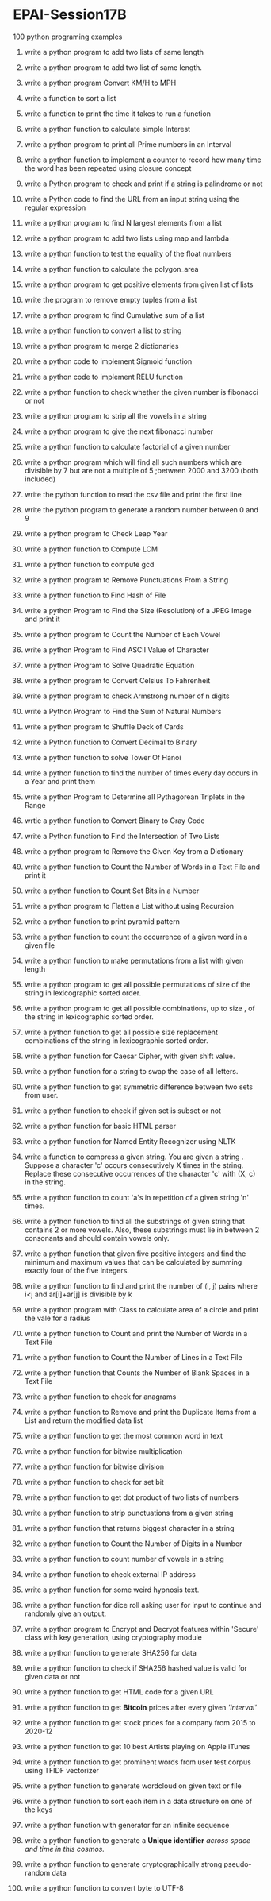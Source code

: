 # EPAI-Session17B
100 python programing examples

1.  write a python program to add two lists of same length
2.  write a python program to add two list of same length.
3.  write a python program Convert KM/H to MPH
4.  write a function to sort a list
5.  write a function to print the time it takes to run a function
6.  write a python function to calculate simple Interest
7.  write a python program to print all Prime numbers in an Interval
8.  write a python function to implement a counter to record how many time the word has been repeated using closure concept
9.  write a Python program to check and print if a string is palindrome or not
10. write a Python code to find the URL from an input string using the regular expression
11. write a python program to find N largest elements from a list
12. write a python program to add two lists using map and lambda
13. write a python function to test the equality of the float numbers
14. write a python function to calculate the polygon_area
15. write a python program to get positive elements from given list of lists
16. write the program to remove empty tuples from a list
17. write  a python program to find Cumulative sum of a list
18. write a python function to convert a list to string
19. write a python program to merge 2 dictionaries
20. write a python code to implement Sigmoid function
21. write a python code to implement RELU function
22. write a python function to check whether the given number is fibonacci or not
23. write a python program to strip all the vowels in a string
24. write a python program to give the next fibonacci number
25. write a python function to calculate factorial of a given number
26. write a python program which will find all such numbers which are divisible by 7 but are not a multiple of 5 ;between 2000 and 3200 (both included)
27. write the python function to read the csv file and print the first line 
28. write the python program to generate a random number between 0 and 9
29. write a python program to Check Leap Year
30. write a python function to Compute LCM
31. write a python function to compute gcd
32. write a python program to Remove Punctuations From a String
33. write a python function to Find Hash of File
34. write a python Program to Find the Size (Resolution) of a  JPEG Image and print it
35. write a python program to Count the Number of Each Vowel
36. write a python Program to Find ASCII Value of Character
37. write a python Program to Solve Quadratic Equation
38. write a python program to Convert Celsius To Fahrenheit
39. write a python program to check Armstrong number of n digits
40. write a Python Program to Find the Sum of Natural Numbers
41. write a python program  to Shuffle Deck of Cards
42. write a Python function to Convert Decimal to Binary
43. write a python function to solve Tower Of Hanoi 
44. write a python function to find the number of times every day occurs in a Year and print them
45. write a python Program to Determine all Pythagorean Triplets in the Range
46. wrtie a python function to Convert Binary to Gray Code
47. write a Python function to Find the Intersection of Two Lists
48. write a python program to Remove the Given Key from a Dictionary
49. write a python function to Count the Number of Words in a Text File and print it
50. write a python function to Count Set Bits in a Number
51. write a python program to Flatten a List without using Recursion

52. write a python function to print pyramid pattern
53. write a python function to count the occurrence of a given word in a given file
54. write a python function to make permutations from a list with given length
55. write a python program to get all possible permutations of size of the string in lexicographic sorted order.
56. write a python program to get all possible combinations, up to size , of the string in lexicographic sorted order.
57. write a python function to get all possible size replacement combinations of the string in lexicographic sorted order.
58. write a python function for Caesar Cipher, with given shift value.
59. write a python function for a string to swap the case of all letters.
60. write a python function to get symmetric difference between two sets from user.
61. write a python function to check if given set is subset or not
62. write a python function for basic HTML parser
63. write a python function for Named Entity Recognizer using NLTK
64. write a function to compress a given string. You are given a string . Suppose a character 'c' occurs consecutively X times in the string. Replace these consecutive occurrences of the character 'c' with  (X, c) in the string.
65. write a python function to count 'a's in repetition of a given string 'n' times.
66. write a python function to find all the substrings of given string that contains 2 or more vowels. Also, these substrings must lie in between 2 consonants and should contain vowels only.
67. write a python function that given five positive integers and find the minimum and maximum values that can be calculated by summing exactly four of the five integers.
68. write a python function to find and print the number of (i, j) pairs where i<j and ar[i]+ar[j] is divisible by k
69. write a python program with Class to calculate area of a circle and print the vale for a radius
70. write a python function to Count and print the Number of Words in a Text File
71. write a python function to Count the Number of Lines in a Text File
72. write a python function that Counts the Number of Blank Spaces in a Text File
73. write a python function to check for anagrams
74. write a python function to Remove and print the Duplicate Items from a List and return the modified data list
75. write a python function to get the most common word in text
76. write a python function for bitwise multiplication
77. write a python function for bitwise division
78. write a python function to check for set bit
79. write a python function to get dot product of two lists of numbers
80. write a python function to strip punctuations from a given string
81. write a python function that returns biggest character in a string
82. write a python function to Count the Number of Digits in a Number
83. write a python function to count number of vowels in a string
84. write a python function to check external IP address
85. write a python function for some weird hypnosis text.
86. write a python function for dice roll asking user for input to continue and randomly give an output.
87. write a python program to Encrypt and Decrypt features within 'Secure' class with key generation, using cryptography module
88. write a python function to generate SHA256 for data
89. write a python function to check if SHA256 hashed value is valid for given data or not 
90. write a python function to get HTML code for a given URL
91. write a python function to get **Bitcoin** prices after every given *'interval'*
92. write a python function to get stock prices for a company from 2015 to 2020-12
93. write a python function to get 10 best Artists playing on Apple iTunes
94. write a python function to get prominent words from user test corpus using TFIDF vectorizer
95. write a python function to generate wordcloud on given text or file
96. write a python function to sort each item in a data structure on one of the keys
97. write a python function with generator for an infinite sequence
98. write a python function to generate a **Unique identifier** *across space and time in this cosmos.*
99. write a python function to generate cryptographically strong pseudo-random data
100. write a python function to convert byte to UTF-8
